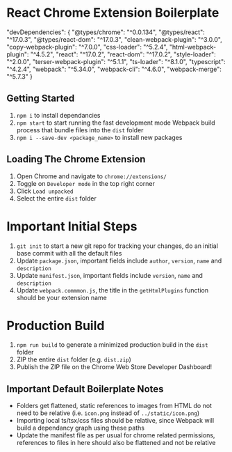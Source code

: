 # React Chrome Extension Boilerplate

"devDependencies": {
    "@types/chrome": "^0.0.134",
    "@types/react": "^17.0.3",
    "@types/react-dom": "^17.0.3",
    "clean-webpack-plugin": "^3.0.0",
    "copy-webpack-plugin": "^7.0.0",
    "css-loader": "^5.2.4",
    "html-webpack-plugin": "^4.5.2",
    "react": "^17.0.2",
    "react-dom": "^17.0.2",
    "style-loader": "^2.0.0",
    "terser-webpack-plugin": "^5.1.1",
    "ts-loader": "^8.1.0",
    "typescript": "^4.2.4",
    "webpack": "^5.34.0",
    "webpack-cli": "^4.6.0",
    "webpack-merge": "^5.7.3"
  }

## Getting Started

1. `npm i` to install dependancies
2. `npm start` to start running the fast development mode Webpack build process that bundle files into the `dist` folder
3. `npm i --save-dev <package_name>` to install new packages

## Loading The Chrome Extension

1. Open Chrome and navigate to `chrome://extensions/`
2. Toggle on `Developer mode` in the top right corner
3. Click `Load unpacked`
4. Select the entire `dist` folder

# Important Initial Steps

1. `git init` to start a new git repo for tracking your changes, do an initial base commit with all the default files
2. Update `package.json`, important fields include `author`, `version`, `name` and `description`
3. Update `manifest.json`, important fields include `version`, `name` and `description`
4. Update `webpack.commmon.js`, the title in the `getHtmlPlugins` function should be your extension name

# Production Build

1. `npm run build` to generate a minimized production build in the `dist` folder
2. ZIP the entire `dist` folder (e.g. `dist.zip`)
3. Publish the ZIP file on the Chrome Web Store Developer Dashboard!

## Important Default Boilerplate Notes

- Folders get flattened, static references to images from HTML do not need to be relative (i.e. `icon.png` instead of `../static/icon.png`)
- Importing local ts/tsx/css files should be relative, since Webpack will build a dependancy graph using these paths
- Update the manifest file as per usual for chrome related permissions, references to files in here should also be flattened and not be relative
